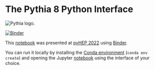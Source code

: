# The Pythia 8 Python Interface

![Pythia logo.](https://pythia.org/fig/pythia-logo-b.png)

[![Binder](https://mybinder.org/badge_logo.svg)](https://mybinder.org/v2/gh/goi42/pythia8_python_interface_pyHEP_2022/HEAD)

This [notebook](notebook.ipynb)
was presented at [pyHEP 2022](https://indico.cern.ch/event/1150631/contributions/5002012/)
using [Binder](https://mybinder.org/v2/gh/goi42/pythia8_python_interface_pyHEP_2022/HEAD).

You can run it locally by installing the [Conda environment](environment.yml)
(`conda env create`)
and opening the Jupyter [notebook](notebook.ipynb) using the interface of your choice.
